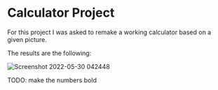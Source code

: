 # Calculator Project

For this project I was asked to remake a working calculator based on a given picture.

The results are the following:

![Screenshot 2022-05-30 042448](https://user-images.githubusercontent.com/64592227/193708428-2737e045-5f44-4727-8d7f-3ffd1d4f310b.png)


TODO: make the numbers bold
